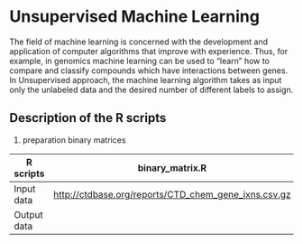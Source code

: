 Unsupervised Machine Learning
===============
The field of machine learning is concerned with the development and application of computer algorithms that improve with experience. Thus, for example, in genomics machine learning can be used to “learn” how to compare and classify compounds which have interactions between genes.  
In Unsupervised approach, the machine learning algorithm takes as input only the unlabeled data and the desired number of different labels to assign.  

Description of the R scripts
---------------
1. preparation binary matrices

R scripts | binary_matrix.R
------------ | -------------
Input data | http://ctdbase.org/reports/CTD_chem_gene_ixns.csv.gz
Output data | 
